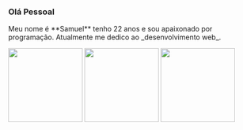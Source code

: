 ### Olá Pessoal
<p>Meu nome é **Samuel** tenho 22 anos e sou apaixonado por programação. Atualmente me dedico ao _desenvolvimento web_. </p>

<img src="https://upload.wikimedia.org/wikipedia/commons/thumb/6/61/HTML5_logo_and_wordmark.svg/800px-HTML5_logo_and_wordmark.svg.png" width="150px" margin="10px" />
<img src="https://upload.wikimedia.org/wikipedia/commons/thumb/d/d5/CSS3_logo_and_wordmark.svg/800px-CSS3_logo_and_wordmark.svg.png" width="150px" margin="10px"  />
<img src="https://upload.wikimedia.org/wikipedia/commons/thumb/9/99/Unofficial_JavaScript_logo_2.svg/800px-Unofficial_JavaScript_logo_2.svg.png" width="150px"  margin="10px" />



